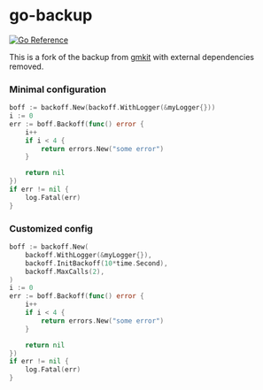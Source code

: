 # go-backup

[![Go Reference](https://pkg.go.dev/badge/github.com/jasonhancock/go-backoff.svg)](https://pkg.go.dev/github.com/jasonhancock/go-backoff)

This is a fork of the backup from [gmkit](https://github.com/graymeta/gmkit) with external dependencies removed.

### Minimal configuration

```go
boff := backoff.New(backoff.WithLogger(&myLogger{}))
i := 0
err := boff.Backoff(func() error {
	i++
	if i < 4 {
		return errors.New("some error")
	}

	return nil
})
if err != nil {
	log.Fatal(err)
}
```

### Customized config

```go
boff := backoff.New(
	backoff.WithLogger(&myLogger{}),
	backoff.InitBackoff(10*time.Second),
	backoff.MaxCalls(2),
)
i := 0
err := boff.Backoff(func() error {
	i++
	if i < 4 {
		return errors.New("some error")
	}

	return nil
})
if err != nil {
	log.Fatal(err)
}
```
